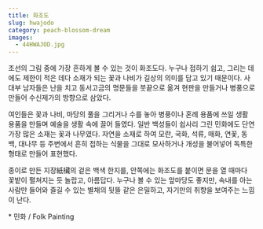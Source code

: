 ```yaml
---
title: 화조도
slug: hwajodo
category: peach-blossom-dream
images:
  - 44HWAJOD.jpg
---
```


조선의 그림 중에 가장 흔하게 볼 수 있는 것이 화조도다. 누구나 접하기 쉽고, 그리는 데에도 제한이 적은 데다 소재가 되는 꽃과 나비가 길상의 의미를 담고 있기 때문이다. 사대부 남자들은 난을 치고 동서고금의 명문들을 붓끝으로 옮겨 현판을 만들거나 병풍으로 만들어 수신제가의 방향으로 삼았다.

여인들은 꽃과 나비, 마당의 풀을 그리거나 수를 놓아 병풍이나 혼례 용품에 쓰일 생활 용품을 만들며 예술을 생활 속에 끌어 들였다. 일반 백성들이 쉽사리 그린 민화에도 단연 가장 많은 소재는 꽃과 나무였다. 자연을 소재로 하여 모란, 국화, 석류, 매화, 연꽃, 동백, 대나무 등 주변에서 흔히 접하는 식물을 그대로 모사하거나 개성을 불어넣어 독특한 형태로 만들어 표현했다.

종이로 만든 지장紙欌의 겉은 백색 한지를, 안쪽에는 화조도를 붙이면 문을 열 때마다 꽃밭이 펼쳐지는 듯 놀랍고, 아름답다. 누구나 볼 수 있는 앞마당도 좋지만, 속내를 아는 사람만 들어와 즐길 수 있는 별채의 뒷뜰 같은 은밀하고, 자기만의 취향을 보여주는 느낌이 난다.

&#x2A; 민화 / Folk Painting
